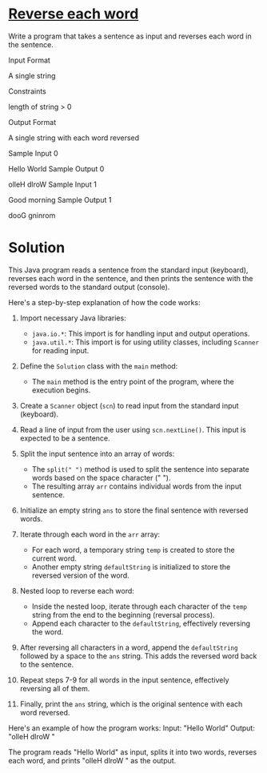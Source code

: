 # [Reverse each word](https://www.hackerrank.com/contests/grapecity-coding-questions/challenges/reverse-each-word-2)

Write a program that takes a sentence as input and reverses each word in the sentence.

Input Format

A single string

Constraints

length of string > 0

Output Format

A single string with each word reversed

Sample Input 0

Hello World
Sample Output 0

olleH dlroW
Sample Input 1

Good morning
Sample Output 1

dooG gninrom



# Solution

This Java program reads a sentence from the standard input (keyboard), reverses each word in the sentence, and then prints the sentence with the reversed words to the standard output (console).

Here's a step-by-step explanation of how the code works:

1. Import necessary Java libraries:
   - `java.io.*`: This import is for handling input and output operations.
   - `java.util.*`: This import is for using utility classes, including `Scanner` for reading input.

2. Define the `Solution` class with the `main` method:
   - The `main` method is the entry point of the program, where the execution begins.

3. Create a `Scanner` object (`scn`) to read input from the standard input (keyboard).

4. Read a line of input from the user using `scn.nextLine()`. This input is expected to be a sentence.

5. Split the input sentence into an array of words:
   - The `split(" ")` method is used to split the sentence into separate words based on the space character (" ").
   - The resulting array `arr` contains individual words from the input sentence.

6. Initialize an empty string `ans` to store the final sentence with reversed words.

7. Iterate through each word in the `arr` array:
   - For each word, a temporary string `temp` is created to store the current word.
   - Another empty string `defaultString` is initialized to store the reversed version of the word.

8. Nested loop to reverse each word:
   - Inside the nested loop, iterate through each character of the `temp` string from the end to the beginning (reversal process).
   - Append each character to the `defaultString`, effectively reversing the word.

9. After reversing all characters in a word, append the `defaultString` followed by a space to the `ans` string. This adds the reversed word back to the sentence.

10. Repeat steps 7-9 for all words in the input sentence, effectively reversing all of them.

11. Finally, print the `ans` string, which is the original sentence with each word reversed.

Here's an example of how the program works:
Input: "Hello World"
Output: "olleH dlroW "

The program reads "Hello World" as input, splits it into two words, reverses each word, and prints "olleH dlroW " as the output.
